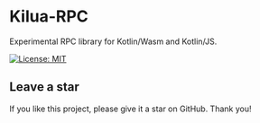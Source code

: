 # Kilua-RPC

Experimental RPC library for Kotlin/Wasm and Kotlin/JS.

[![License: MIT](https://img.shields.io/badge/License-MIT-yellow.svg)](https://opensource.org/licenses/MIT)

## Leave a star

If you like this project, please give it a star on GitHub. Thank you!

